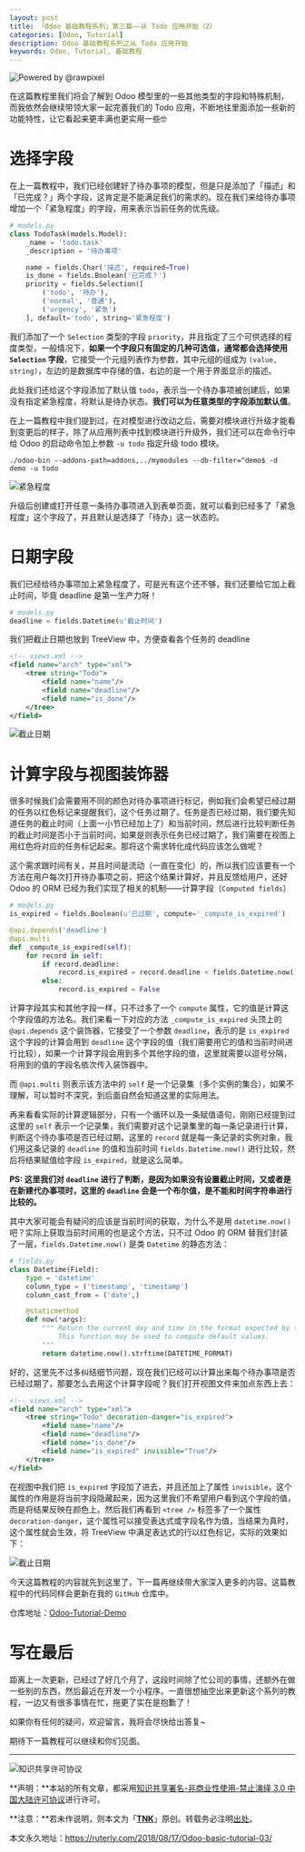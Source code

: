 ```yaml
---
layout: post
title: 「Odoo 基础教程系列」第三篇——从 Todo 应用开始（2）
categories: [Odoo, Tutorial]
description: Odoo 基础教程系列之从 Todo 应用开始
keywords: Odoo, Tutorial, 基础教程
---
```


![Powered by @rawpixel](/images/Odoo/hero0.jpeg)

在这篇教程里我们将会了解到 Odoo 模型里的一些其他类型的字段和特殊机制，而我依然会继续带领大家一起完善我们的 Todo 应用，不断地往里面添加一些新的功能特性，让它看起来更丰满也更实用一些🤓

# 选择字段

在上一篇教程中，我们已经创建好了待办事项的模型，但是只是添加了「描述」和「已完成？」两个字段，这肯定是不能满足我们的需求的。现在我们来给待办事项增加一个「紧急程度」的字段，用来表示当前任务的优先级。

```python
# models.py
class TodoTask(models.Model):
    _name = 'todo.task'
    _description = '待办事项'

    name = fields.Char('描述', required=True)
    is_done = fields.Boolean('已完成？')
    priority = fields.Selection([
        ('todo', '待办'),
        ('normal', '普通'),
        ('urgency', '紧急')
    ], default='todo', string='紧急程度')
```

我们添加了一个 `Selection` 类型的字段 `priority`，并且指定了三个可供选择的程度类型，一般情况下，**如果一个字段只有固定的几种可选值，通常都会选择使用 `Selection` 字段**，它接受一个元组列表作为参数，其中元组的组成为 `(value, string)`，左边的是数据库中存储的值，右边的是一个用于界面显示的描述。

此处我们还给这个字段添加了默认值 `todo`，表示当一个待办事项被创建后，如果没有指定紧急程度，将默认是待办状态。**我们可以为任意类型的字段添加默认值**。

在上一篇教程中我们提到过，在对模型进行改动之后，需要对模块进行升级才能看到变更后的样子，除了从应用列表中找到模块进行升级外，我们还可以在命令行中给 Odoo 的启动命令加上参数 `-u todo` 指定升级 todo 模块。

```shell
./odoo-bin --addons-path=addons,../mymodules --db-filter=^demo$ -d demo -u todo
```

![紧急程度](/images/Odoo/form-urgency.png)

升级后创建或打开任意一条待办事项进入到表单页面，就可以看到已经多了「紧急程度」这个字段了，并且默认是选择了「待办」这一状态的。

# 日期字段

我们已经给待办事项加上紧急程度了，可是光有这个还不够，我们还要给它加上截止时间，毕竟 deadline 是第一生产力呀！

```python
# models.py
deadline = fields.Datetime(u'截止时间')
```

我们把截止日期也放到 TreeView 中，方便查看各个任务的 deadline

```xml
<!-- views.xml -->
<field name="arch" type="xml">
    <tree string="Todo">
        <field name="name"/>
        <field name="deadline"/>
        <field name="is_done"/>
    </tree>
</field>
```

![截止日期](/images/Odoo/form-deadline.png)

# 计算字段与视图装饰器

很多时候我们会需要用不同的颜色对待办事项进行标记，例如我们会希望已经过期的任务以红色标记来提醒我们，这个任务过期了。任务是否已经过期，我们要先知道任务的截止时间（上面一小节已经加上了）和当前时间，然后进行比较判断任务的截止时间是否小于当前时间，如果是则表示任务已经过期了，我们需要在视图上用红色将对应的任务标记起来。那将这个需求转化成代码应该怎么做呢？

这个需求跟时间有关，并且时间是流动（一直在变化）的，所以我们应该要有一个方法在用户每次打开待办事项之前，把这个结果计算好，并且反馈给用户，还好 Odoo 的 ORM 已经为我们实现了相关的机制——计算字段（`Computed fields`）

```python
# models.py
is_expired = fields.Boolean(u'已过期', compute='_compute_is_expired')

@api.depends('deadline')
@api.multi
def _compute_is_expired(self):
    for record in self:
        if record.deadline:
            record.is_expired = record.deadline < fields.Datetime.now()
        else:
            record.is_expired = False
```

计算字段其实和其他字段一样，只不过多了一个 `compute` 属性，它的值是计算这个字段值的方法名。我们来看一下对应的方法 `_compute_is_expired` 头顶上的 `@api.depends` 这个装饰器，它接受了一个参数 `deadline`，表示的是 `is_expired` 这个字段的计算会用到 `deadline` 这个字段的值（我们需要用它的值和当前时间进行比较），如果一个计算字段会用到多个其他字段的值，这里就需要以逗号分隔，将用到的值的字段名依次传入装饰器中。

而 `@api.multi` 则表示该方法中的 `self` 是一个记录集（多个实例的集合），如果不理解，可以暂时不深究，到后面自然会知道这里的实际用法。

再来看看实际的计算逻辑部分，只有一个循环以及一条赋值语句，刚刚已经提到过这里的 `self` 表示一个记录集，我们需要对这个记录集里的每一条记录进行计算，判断这个待办事项是否已经过期，这里的 `record` 就是每一条记录的实例对象，我们用这条记录的 `deadline` 的值和当前时间 `fields.Datetime.now()` 进行比较，然后将结果赋值给字段 `is_expired`，就是这么简单。

**PS: 这里我们对 `deadline` 进行了判断，是因为如果没有设置截止时间，又或者是在新建代办事项时，这里的 `deadline` 会是一个布尔值，是不能和时间字符串进行比较的。**

其中大家可能会有疑问的应该是当前时间的获取，为什么不是用 `datetime.now()` 吧？实际上获取当前时间用的也是这个方法，只不过 Odoo 的 ORM 替我们封装了一层，`fields.Datetime.now()` 是类 `Datetime` 的静态方法：

```python
# fields.py
class Datetime(Field):
    type = 'datetime'
    column_type = ('timestamp', 'timestamp')
    column_cast_from = ('date',)

    @staticmethod
    def now(*args):
        """ Return the current day and time in the format expected by the ORM.
            This function may be used to compute default values.
        """
        return datetime.now().strftime(DATETIME_FORMAT)
```

好的，这里先不过多纠结细节问题，现在我们已经可以计算出来每个待办事项是否已经过期了，那要怎么去用这个计算字段呢？我们打开视图文件来加点东西上去：

```xml
<!-- views.xml -->
<field name="arch" type="xml">
    <tree string="Todo" decoration-danger="is_expired">
        <field name="name"/>
        <field name="deadline"/>
        <field name="is_done"/>
        <field name="is_expired" invisible="True"/>
    </tree>
</field>
```

在视图中我们把 `is_expired` 字段加了进去，并且还加上了属性 `invisible`，这个属性的作用是将当前字段隐藏起来，因为这里我们不希望用户看到这个字段的值，而是将结果反映在颜色上。然后我们再看到 `<tree />` 标签多了一个属性 `decoration-danger`，这个属性可以接受表达式或字段名作为值，当结果为真时，这个属性就会生效，将 TreeView 中满足表达式的行以红色标记，实际的效果如下：

![截止日期](/images/Odoo/tree-deadline.png)

今天这篇教程的内容就先到这里了，下一篇再继续带大家深入更多的内容。这篇教程中的代码同样会更新在我的 `GitHub` 仓库中。

仓库地址：[Odoo-Tutorial-Demo](https://github.com/ruter/Odoo-Tutorial-Demo)

# 写在最后

距离上一次更新，已经过了好几个月了，这段时间除了忙公司的事情，还额外在做一些别的东西，然后最近在开发一个小程序。一直很想抽空出来更新这个系列的教程，一边又有很多事情在忙，拖更了实在是抱歉了！

如果你有任何的疑问，欢迎留言，我将会尽快给出答复~

期待下一篇教程可以继续和你们见面。

---

![知识共享许可协议](https://i.creativecommons.org/l/by-nc-nd/3.0/cn/88x31.png)

**声明：**本站的所有文章，都采用[知识共享署名-非商业性使用-禁止演绎 3.0 中国大陆许可协议](http://creativecommons.org/licenses/by-nc-nd/3.0/cn/)进行许可。

**注意：**若未作说明，则本文为「[**TNK**](https://ruterly.com/)」原创。转载务必注明[出处](https://ruterly.com/2018/08/17/Odoo-basic-tutorial-03/)。

本文永久地址：https://ruterly.com/2018/08/17/Odoo-basic-tutorial-03/